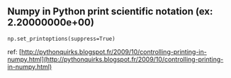 
## Numpy in Python print scientific notation (ex: 2.20000000e+00)
```
np.set_printoptions(suppress=True)
```
ref: [http://pythonquirks.blogspot.fr/2009/10/controlling-printing-in-numpy.html](http://pythonquirks.blogspot.fr/2009/10/controlling-printing-in-numpy.html)
